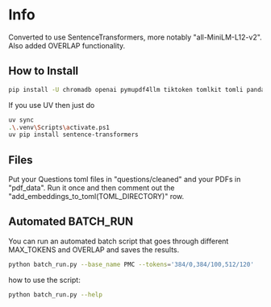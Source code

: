 # Info

Converted to use SentenceTransformers, more notably "all-MiniLM-L12-v2".
Also added OVERLAP functionality.

## How to Install

```bash
pip install -U chromadb openai pymupdf4llm tiktoken tomlkit tomli pandas matplotlib seaborn openpyxl levenshtein tqdm joblib sentence-transformers
```

If you use UV then just do

```bash
uv sync
.\.venv\Scripts\activate.ps1
uv pip install sentence-transformers
```

## Files

Put your Questions toml files in "questions/cleaned" and your PDFs in "pdf_data". Run it once and then comment out the
"add_embeddings_to_toml(TOML_DIRECTORY)" row.

## Automated BATCH_RUN

You can run an automated batch script that goes through different MAX_TOKENS and OVERLAP and saves the results.

```bash
python batch_run.py --base_name PMC --tokens='384/0,384/100,512/120'
```

how to use the script:

```bash
python batch_run.py --help
```
